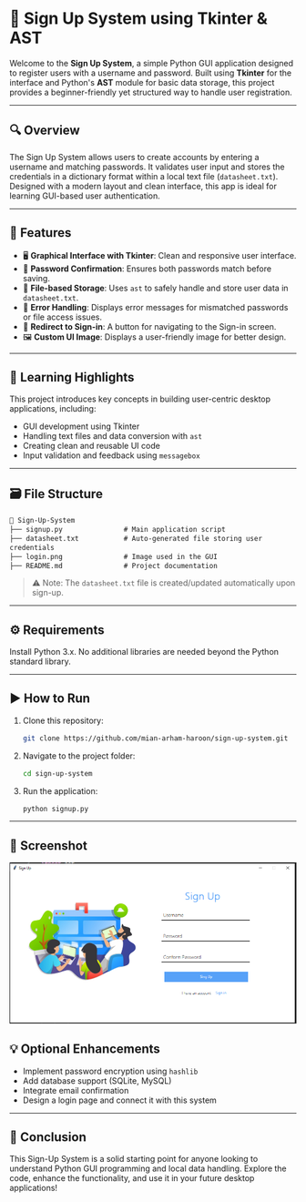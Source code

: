 # 🔐 Sign Up System using Tkinter & AST

Welcome to the **Sign Up System**, a simple Python GUI application designed to register users with a username and password. Built using **Tkinter** for the interface and Python's **AST** module for basic data storage, this project provides a beginner-friendly yet structured way to handle user registration.

---

## 🔍 Overview

The Sign Up System allows users to create accounts by entering a username and matching passwords. It validates user input and stores the credentials in a dictionary format within a local text file (`datasheet.txt`). Designed with a modern layout and clean interface, this app is ideal for learning GUI-based user authentication.

---

## 🚀 Features

* 🖥️ **Graphical Interface with Tkinter**: Clean and responsive user interface.
* 🧠 **Password Confirmation**: Ensures both passwords match before saving.
* 💾 **File-based Storage**: Uses `ast` to safely handle and store user data in `datasheet.txt`.
* 🔐 **Error Handling**: Displays error messages for mismatched passwords or file access issues.
* 🔁 **Redirect to Sign-in**: A button for navigating to the Sign-in screen.
* 🖼️ **Custom UI Image**: Displays a user-friendly image for better design.

---

## 🧠 Learning Highlights

This project introduces key concepts in building user-centric desktop applications, including:

* GUI development using Tkinter
* Handling text files and data conversion with `ast`
* Creating clean and reusable UI code
* Input validation and feedback using `messagebox`

---

## 🗃️ File Structure

```
📁 Sign-Up-System
├── signup.py               # Main application script
├── datasheet.txt           # Auto-generated file storing user credentials
├── login.png               # Image used in the GUI
├── README.md               # Project documentation
```

> ⚠️ Note: The `datasheet.txt` file is created/updated automatically upon sign-up.

---

## ⚙️ Requirements

Install Python 3.x. No additional libraries are needed beyond the Python standard library.

---

## ▶️ How to Run

1. Clone this repository:

   ```bash
   git clone https://github.com/mian-arham-haroon/sign-up-system.git
   ```
2. Navigate to the project folder:

   ```bash
   cd sign-up-system
   ```
3. Run the application:

   ```bash
   python signup.py
   ```

---
## 📸 Screenshot

![Screenshot](ss.png)

## 💡 Optional Enhancements

* Implement password encryption using `hashlib`
* Add database support (SQLite, MySQL)
* Integrate email confirmation
* Design a login page and connect it with this system

---

## 📌 Conclusion

This Sign-Up System is a solid starting point for anyone looking to understand Python GUI programming and local data handling. Explore the code, enhance the functionality, and use it in your future desktop applications!
